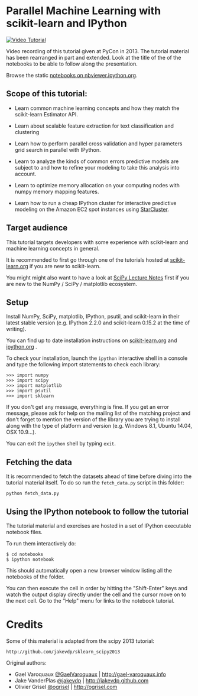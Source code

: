 # Parallel Machine Learning with scikit-learn and IPython


[![Video Tutorial](https://raw.github.com/ogrisel/parallel_ml_tutorial/master/resources/youtube_screenshot.png)](https://www.youtube.com/watch?v=iFkRt3BCctg)

Video recording of this tutorial given at PyCon in 2013. The tutorial material
has been rearranged in part and extended. Look at the title of the of the
notebooks to be able to follow along the presentation.

Browse the static [notebooks on nbviewer.ipython.org](
http://nbviewer.ipython.org/github/ogrisel/parallel_ml_tutorial/tree/master/rendered_notebooks/).


## Scope of this tutorial:

- Learn common machine learning concepts and how they match the scikit-learn
  Estimator API.

- Learn about scalable feature extraction for text classification and
  clustering

- Learn how to perform parallel cross validation and hyper parameters grid
  search in parallel with IPython.

- Learn to analyze the kinds of common errors predictive models are subject to
  and how to refine your modeling to take this analysis into account.

- Learn to optimize memory allocation on your computing nodes with numpy memory
  mapping features.

- Learn how to run a cheap IPython cluster for interactive predictive modeling on
  the Amazon EC2 spot instances using [StarCluster](http://star.mit.edu/cluster/).


## Target audience

This tutorial targets developers with some experience with scikit-learn and
machine learning concepts in general.

It is recommended to first go through one of the tutorials hosted at
[scikit-learn.org](http://scikit-learn.org) if you are new to scikit-learn.

You might might also want to have a look at [SciPy Lecture
Notes](http://scipy-lectures.github.com) first if you are new to the NumPy /
SciPy / matplotlib ecosystem.


## Setup

Install NumPy, SciPy, matplotlib, IPython, psutil, and scikit-learn in their latest
stable version (e.g. IPython 2.2.0 and scikit-learn 0.15.2 at the time of
writing).

You can find up to date installation instructions on
[scikit-learn.org](http://scikit-learn.org) and
[ipython.org](http://ipython.org) .

To check your installation, launch the `ipython` interactive shell in a console
and type the following import statements to check each library:

    >>> import numpy
    >>> import scipy
    >>> import matplotlib
    >>> import psutil
    >>> import sklearn

If you don't get any message, everything is fine. If you get an error message,
please ask for help on the mailing list of the matching project and don't
forget to mention the version of the library you are trying to install along
with the type of platform and version (e.g. Windows 8.1, Ubuntu 14.04, OSX
10.9...).

You can exit the `ipython` shell by typing `exit`.

## Fetching the data

It is recommended to fetch the datasets ahead of time before diving into the
tutorial material itself. To do so run the `fetch_data.py` script in this
folder:

    python fetch_data.py


## Using the IPython notebook to follow the tutorial

The tutorial material and exercises are hosted in a set of IPython executable
notebook files.

To run them interactively do:

    $ cd notebooks
    $ ipython notebook

This should automatically open a new browser window listing all the notebooks
of the folder.

You can then execute the cell in order by hitting the "Shift-Enter" keys and
watch the output display directly under the cell and the cursor move on to the
next cell. Go to the "Help" menu for links to the notebook tutorial.


Credits
=======

Some of this material is adapted from the scipy 2013 tutorial:

    http://github.com/jakevdp/sklearn_scipy2013

Original authors:

- Gael Varoquaux [@GaelVaroquaux](https://twitter.com/GaelVaroquaux) | http://gael-varoquaux.info
- Jake VanderPlas [@jakevdp](https://twitter.com/jakevdp) | http://jakevdp.github.com
- Olivier Grisel [@ogrisel](https://twitter.com/ogrisel) | http://ogrisel.com


